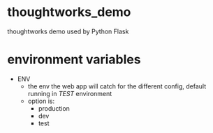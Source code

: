 # thoughtworks_demo
thoughtworks demo used by Python Flask


# environment variables
* ENV       
    * the env the web app will catch for the different config, default running in *TEST* environment
    * option is: 
        * production
        * dev
        * test